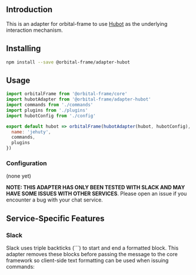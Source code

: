 ## Introduction
This is an adapter for orbital-frame to use [Hubot](https://hubot.github.com/)
as the underlying interaction mechanism.

## Installing
```sh
npm install --save @orbital-frame/adapter-hubot
```

## Usage
```js
import orbitalFrame from '@orbital-frame/core'
import hubotAdapter from '@orbital-frame/adapter-hubot'
import commands from './commands'
import plugins from './plugins'
import hubotConfig from './config'

export default hubot => orbitalFrame(hubotAdapter(hubot, hubotConfig), {
  name: 'jehuty',
  commands,
  plugins
})
```

### Configuration
(none yet)

**NOTE: THIS ADAPTER HAS ONLY BEEN TESTED WITH SLACK AND MAY HAVE SOME ISSUES WITH OTHER SERVICES**. Please open an issue if you encounter a bug with your chat service.

## Service-Specific Features
### Slack
Slack uses triple backticks (```) to start and end a formatted block. This
adapter removes these blocks before passing the message to the core framework so
client-side text formatting can be used when issuing commands:
